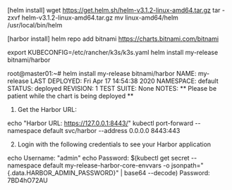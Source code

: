 [helm install]
wget https://get.helm.sh/helm-v3.1.2-linux-amd64.tar.gz
tar -zxvf helm-v3.1.2-linux-amd64.tar.gz 
mv linux-amd64/helm /usr/local/bin/helm

[harbor install]
helm repo add bitnami https://charts.bitnami.com/bitnami

export KUBECONFIG=/etc/rancher/k3s/k3s.yaml
helm install my-release bitnami/harbor

root@master01:~# helm install my-release bitnami/harbor
NAME: my-release
LAST DEPLOYED: Fri Apr 17 14:54:38 2020
NAMESPACE: default
STATUS: deployed
REVISION: 1
TEST SUITE: None
NOTES:
** Please be patient while the chart is being deployed **

1. Get the Harbor URL:

  echo "Harbor URL: https://127.0.0.1:8443/"
  kubectl port-forward --namespace default svc/harbor --address 0.0.0.0 8443:443

2. Login with the following credentials to see your Harbor application

  echo Username: "admin"
  echo Password: $(kubectl get secret --namespace default my-release-harbor-core-envvars -o jsonpath="{.data.HARBOR_ADMIN_PASSWORD}" | base64 --decode)
Password: 7BD4hO72AU


